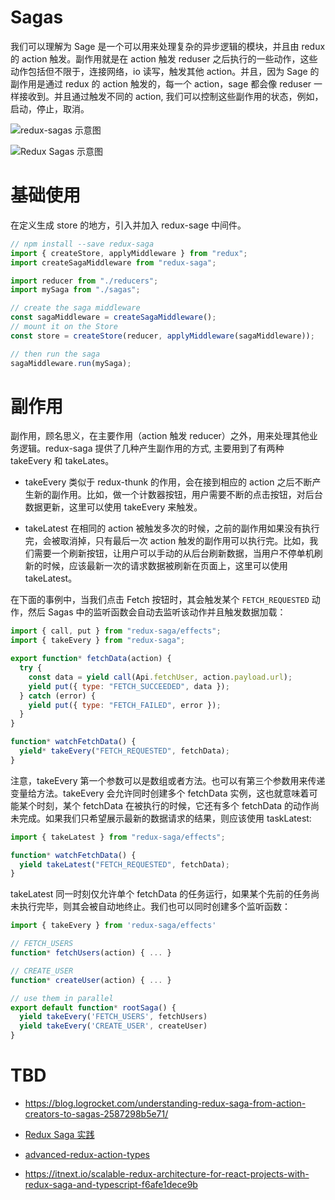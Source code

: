 # Sagas

我们可以理解为 Sage 是一个可以用来处理复杂的异步逻辑的模块，并且由 redux 的 action 触发。副作用就是在 action 触发 reduser 之后执行的一些动作，这些动作包括但不限于，连接网络，io 读写，触发其他 action。并且，因为 Sage 的副作用是通过 redux 的 action 触发的，每一个 action，sage 都会像 reduser 一样接收到。并且通过触发不同的 action, 我们可以控制这些副作用的状态，例如，启动，停止，取消。

![redux-sagas 示意图](https://s2.ax1x.com/2019/11/02/KOSwZt.png)

![Redux Sagas 示意图](https://s2.ax1x.com/2020/01/06/lyYvUU.png)

# 基础使用

在定义生成 store 的地方，引入并加入 redux-sage 中间件。

```js
// npm install --save redux-saga
import { createStore, applyMiddleware } from "redux";
import createSagaMiddleware from "redux-saga";

import reducer from "./reducers";
import mySaga from "./sagas";

// create the saga middleware
const sagaMiddleware = createSagaMiddleware();
// mount it on the Store
const store = createStore(reducer, applyMiddleware(sagaMiddleware));

// then run the saga
sagaMiddleware.run(mySaga);
```

# 副作用

副作用，顾名思义，在主要作用（action 触发 reducer）之外，用来处理其他业务逻辑。redux-saga 提供了几种产生副作用的方式, 主要用到了有两种 takeEvery 和 takeLates。

- takeEvery 类似于 redux-thunk 的作用，会在接到相应的 action 之后不断产生新的副作用。比如，做一个计数器按钮，用户需要不断的点击按钮，对后台数据更新，这里可以使用 takeEvery 来触发。

- takeLatest 在相同的 action 被触发多次的时候，之前的副作用如果没有执行完，会被取消掉，只有最后一次 action 触发的副作用可以执行完。比如，我们需要一个刷新按钮，让用户可以手动的从后台刷新数据，当用户不停单机刷新的时候，应该最新一次的请求数据被刷新在页面上，这里可以使用 takeLatest。

在下面的事例中，当我们点击 Fetch 按钮时，其会触发某个 `FETCH_REQUESTED` 动作，然后 Sagas 中的监听函数会自动去监听该动作并且触发数据加载：

```js
import { call, put } from "redux-saga/effects";
import { takeEvery } from "redux-saga";

export function* fetchData(action) {
  try {
    const data = yield call(Api.fetchUser, action.payload.url);
    yield put({ type: "FETCH_SUCCEEDED", data });
  } catch (error) {
    yield put({ type: "FETCH_FAILED", error });
  }
}

function* watchFetchData() {
  yield* takeEvery("FETCH_REQUESTED", fetchData);
}
```

注意，takeEvery 第一个参数可以是数组或者方法。也可以有第三个参数用来传递变量给方法。takeEvery 会允许同时创建多个 fetchData 实例，这也就意味着可能某个时刻，某个 fetchData 在被执行的时候，它还有多个 fetchData 的动作尚未完成。如果我们只希望展示最新的数据请求的结果，则应该使用 taskLatest:

```js
import { takeLatest } from "redux-saga/effects";

function* watchFetchData() {
  yield takeLatest("FETCH_REQUESTED", fetchData);
}
```

takeLatest 同一时刻仅允许单个 fetchData 的任务运行，如果某个先前的任务尚未执行完毕，则其会被自动地终止。我们也可以同时创建多个监听函数：

```js
import { takeEvery } from 'redux-saga/effects'

// FETCH_USERS
function* fetchUsers(action) { ... }

// CREATE_USER
function* createUser(action) { ... }

// use them in parallel
export default function* rootSaga() {
  yield takeEvery('FETCH_USERS', fetchUsers)
  yield takeEvery('CREATE_USER', createUser)
}
```

# TBD

- https://blog.logrocket.com/understanding-redux-saga-from-action-creators-to-sagas-2587298b5e71/

- [Redux Saga 实践](http://yanqiw.github.io/react/2017/03/05/redux-saga.html)

- [advanced-redux-action-types](https://medium.com/@zackargyle/advanced-redux-action-types-d5a71ed44e16#.hngz4r406)

- https://itnext.io/scalable-redux-architecture-for-react-projects-with-redux-saga-and-typescript-f6afe1dece9b
